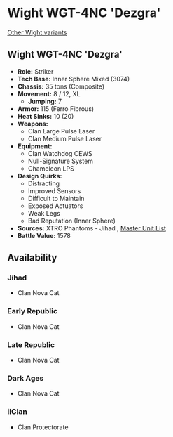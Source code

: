 # Wight WGT-4NC 'Dezgra' 

[Other Wight variants](../wight.md) 

## Wight WGT-4NC 'Dezgra' 

- **Role:** Striker 
- **Tech Base:** Inner Sphere Mixed (3074) 
- **Chassis:** 35 tons (Composite) 
- **Movement:** 8 / 12, XL 
  - **Jumping:** 7 
- **Armor:** 115 (Ferro Fibrous) 
- **Heat Sinks:** 10 (20) 
- **Weapons:** 
  - Clan Large Pulse Laser 
  - Clan Medium Pulse Laser 
- **Equipment:** 
  - Clan Watchdog CEWS 
  - Null-Signature System 
  - Chameleon LPS 
- **Design Quirks:** 
  - Distracting 
  - Improved Sensors 
  - Difficult to Maintain 
  - Exposed Actuators 
  - Weak Legs 
  - Bad Reputation (Inner Sphere) 
- **Sources:** XTRO Phantoms - Jihad , [Master Unit List](http://masterunitlist.info/Unit/Details/5600) 
- **Battle Value:** 1578 

## Availability 

### Jihad 

- Clan Nova Cat 

### Early Republic 

- Clan Nova Cat 

### Late Republic 

- Clan Nova Cat 

### Dark Ages 

- Clan Nova Cat 

### ilClan 

- Clan Protectorate 

